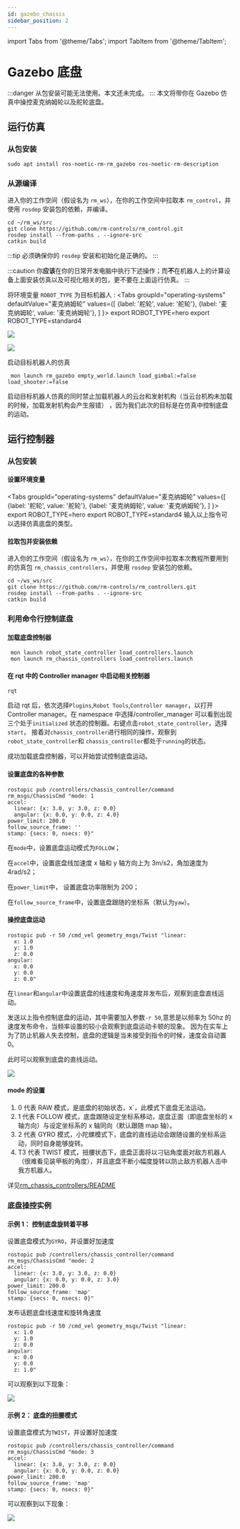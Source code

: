 ```yaml
---
id: gazebo_chassis
sidebar_position: 2
---
```


import Tabs from '@theme/Tabs';
import TabItem from '@theme/TabItem';

# Gazebo 底盘

:::danger
从包安装可能无法使用。本文还未完成。
:::
本文将带你在 Gazebo 仿真中操控麦克纳姆轮以及舵轮底盘。

## 运行仿真

### 从包安装

    sudo apt install ros-noetic-rm-rm_gazebo ros-noetic-rm-description

### 从源编译

进入你的工作空间（假设名为 `rm_ws`），在你的工作空间中拉取本 `rm_control`，并使用 `rosdep` 安装包的依赖，并编译。

```shell
cd ~/rm_ws/src
git clone https://github.com/rm-controls/rm_control.git
rosdep install --from-paths . --ignore-src
catkin build
```

:::tip
必须确保你的 `rosdep` 安装和初始化是正确的。
:::

:::caution
你**应该**在你的日常开发电脑中执行下述操作；而**不**在机器人上的计算设备上面安装仿真以及可视化相关的包，更不要在上面运行仿真。
:::

将环境变量 `ROBOT_TYPE` 为目标机器人 :
<Tabs
groupId="operating-systems"
defaultValue="麦克纳姆轮"
values={[
{label: '舵轮', value: '舵轮'},
{label: '麦克纳姆轮', value: '麦克纳姆轮'},
]
}>
<TabItem value="麦克纳姆轮">export ROBOT_TYPE=hero</TabItem>
<TabItem value="舵轮">export ROBOT_TYPE=standard4</TabItem>
</Tabs>

![](/img/gazebo_chassis/chassis1.png)

![](/img/gazebo_chassis/chassis2.png)

启动目标机器人的仿真

```shell
 mon launch rm_gazebo empty_world.launch load_gimbal:=false load_shooter:=false
```

启动目标机器人仿真的同时禁止加载机器人的云台和发射机构（当云台机构未加载的时候，加载发射机构会产生报错）
，因为我们此次的目标是在仿真中控制底盘的运动。

## 运行控制器

### 从包安装

#### 设置环境变量

<Tabs
groupId="operating-systems"
defaultValue="麦克纳姆轮"
values={[
{label: '舵轮', value: '舵轮'},
{label: '麦克纳姆轮', value: '麦克纳姆轮'},
]
}>
<TabItem value="麦克纳姆轮">export ROBOT_TYPE=hero</TabItem>
<TabItem value="舵轮">export ROBOT_TYPE=standard4</TabItem>
</Tabs>
输入以上指令可以选择仿真底盘的类型。
<br/>

#### 拉取包并安装依赖

进入你的工作空间（假设名为 `rm_ws`），在你的工作空间中拉取本次教程所要用到的仿真包 `rm_chassis_controllers`，并使用 `rosdep` 安装包的依赖。

```shell
cd ~/ws_ws/src
git clone https://github.com/rm-controls/rm_controllers.git
rosdep install --from-paths . --ignore-src
catkin build
```

### 利用命令行控制底盘

#### 加载底盘控制器

```
 mon launch robot_state_controller load_controllers.launch
 mon launch rm_chassis_controllers load_controllers.launch
```

#### 在 rqt 中的 Controller manager 中启动相关控制器

```
rqt
```

启动 rqt 后，依次选择`Plugins`,`Robot Tools`,`Controller manager`，以打开
Controller manager。在 namespace 中选择/controller_manager 可以看到出现三个处于`initialized`
状态的控制器。右键点击`robot_state_controller`，选择`start`，
接着对`chassis_controller`进行相同的操作，观察到`robot_state_controller`和
`chassis_controller`都处于`running`的状态。

成功加载底盘控制器，可以开始尝试控制底盘运动。

#### 设置底盘的各种参数

```shell
rostopic pub /controllers/chassis_controller/command rm_msgs/ChassisCmd "mode: 1
accel:
  linear: {x: 3.0, y: 3.0, z: 0.0}
  angular: {x: 0.0, y: 0.0, z: 4.0}
power_limit: 200.0
follow_source_frame: ''
stamp: {secs: 0, nsecs: 0}"
```

在`mode`中，设置底盘运动模式为`FOLLOW`；

在`accel`中，设置底盘线加速度 x 轴和 y 轴方向上为 3m/s2，角加速度为 4rad/s2；

在`power_limit`中， 设置底盘功率限制为 200；

在`follow_source_frame`中，设置底盘跟随的坐标系（默认为`yaw`）。

#### 操控底盘运动

```shell
rostopic pub -r 50 /cmd_vel geometry_msgs/Twist "linear:
  x: 1.0
  y: 1.0
  z: 0.0
angular:
  x: 0.0
  y: 0.0
  z: 0.0"
```

在`linear`和`angular`中设置底盘的线速度和角速度并发布后，观察到底盘直线运动。

发送以上指令控制底盘的运动，其中需要加入参数`-r 50`,意思是以频率为 50hz 的速度发布命令，当频率设置的较小会观察到底盘运动卡顿的现象。
因为在实车上为了防止机器人失去控制，底盘的逻辑是当未接受到指令的时候，速度会自动置 0。

此时可以观察到底盘的直线运动。

![](/img/gazebo_chassis/follow.gif)

#### mode 的设置

1. 0 代表 RAW 模式，是底盘的初始状态，x`，此模式下底盘无法运动。
2. 1 代表 FOLLOW 模式，底盘跟随设定坐标系移动，底盘正面（即底盘坐标的 x 轴方向）与设定坐标系的 x 轴同向（默认跟随 map 轴）。
3. 2 代表 GYRO 模式，小陀螺模式下，底盘的直线运动会跟随设置的坐标系运动，同时自身能够旋转。
4. T3 代表 TWIST 模式，扭腰状态下，底盘正面将以刁钻角度面对敌方机器人（很难看见装甲板的角度），并且底盘不断小幅度旋转以防止敌方机器人击中我方机器人。

详见[rm_chassis_controllers/README](https://github.com/rm-controls/rm_controllers/blob/master/rm_chassis_controllers/README.md)

### 底盘操控实例

#### 示例 1： 控制底盘旋转着平移

设置底盘模式为`GYRO`，并设置好加速度

```shell
rostopic pub /controllers/chassis_controller/command rm_msgs/ChassisCmd "mode: 2
accel:
  linear: {x: 3.0, y: 3.0, z: 0.0}
  angular: {x: 0.0, y: 0.0, z: 3.0}
power_limit: 200.0
follow_source_frame: 'map'
stamp: {secs: 0, nsecs: 0}"
```

发布话题底盘线速度和旋转角速度

```shell
rostopic pub -r 50 /cmd_vel geometry_msgs/Twist "linear:
  x: 1.0
  y: 1.0
  z: 0.0
angular:
  x: 0.0
  y: 0.0
  z: 1.0"
```

可以观察到以下现象：

![](/img/gazebo_chassis/gyro.gif)

#### 示例 2： 底盘的扭腰模式

设置底盘模式为`TWIST`，并设置好加速度

```shell
rostopic pub /controllers/chassis_controller/command rm_msgs/ChassisCmd "mode: 3
accel:
  linear: {x: 3.0, y: 3.0, z: 0.0}
  angular: {x: 0.0, y: 0.0, z: 0.0}
power_limit: 200.0
follow_source_frame: 'map'
stamp: {secs: 0, nsecs: 0}"
```

可以观察到以下现象：

![](/img/gazebo_chassis/twist.gif)

